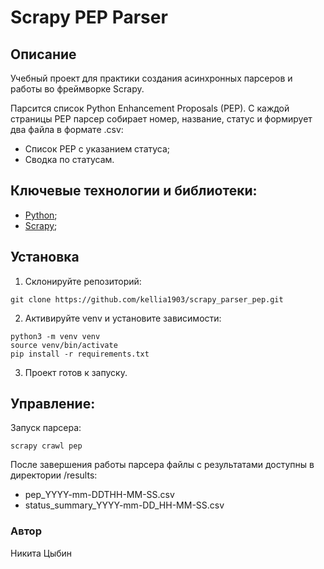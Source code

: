 # Scrapy PEP Parser

## Описание

Учебный проект для практики создания асинхронных парсеров и работы во фреймворке Scrapy.

Парсится список Python Enhancement Proposals (PEP). С каждой страницы PEP парсер собирает номер, название, статус и формирует два файла в формате .csv:
- Список PEP с указанием статуса;
- Сводка по статусам.

## Ключевые технологии и библиотеки:
- [Python](https://www.python.org/);
- [Scrapy](https://pypi.org/project/Scrapy/);

## Установка
1. Склонируйте репозиторий:
```
git clone https://github.com/kellia1903/scrapy_parser_pep.git
```
2. Активируйте venv и установите зависимости:
```
python3 -m venv venv
source venv/bin/activate
pip install -r requirements.txt
```
3. Проект готов к запуску.

## Управление:

Запуск парсера:
```
scrapy crawl pep
```
После завершения работы парсера файлы с результатами доступны в директории /results:
- pep_YYYY-mm-DDTHH-MM-SS.csv
- status_summary_YYYY-mm-DD_HH-MM-SS.csv

### Автор
Никита Цыбин
